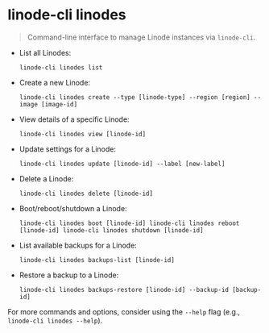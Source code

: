 # linode-cli linodes

> Command-line interface to manage Linode instances via `linode-cli`.

- List all Linodes:
  
  `linode-cli linodes list`

- Create a new Linode:
  
  `linode-cli linodes create --type [linode-type] --region [region] --image [image-id]`

- View details of a specific Linode:
  
  `linode-cli linodes view [linode-id]`

- Update settings for a Linode:
  
  `linode-cli linodes update [linode-id] --label [new-label]`

- Delete a Linode:
  
  `linode-cli linodes delete [linode-id]`

- Boot/reboot/shutdown a Linode:
  
  `linode-cli linodes boot [linode-id]
  linode-cli linodes reboot [linode-id]
  linode-cli linodes shutdown [linode-id]`

- List available backups for a Linode:
  
  `linode-cli linodes backups-list [linode-id]`

- Restore a backup to a Linode:
  
  `linode-cli linodes backups-restore [linode-id] --backup-id [backup-id]`

For more commands and options, consider using the `--help` flag (e.g., `linode-cli linodes --help`).
